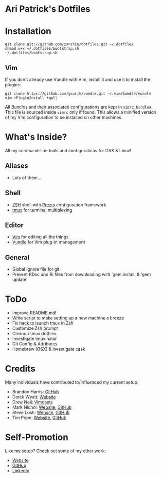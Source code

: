 Ari Patrick's Dotfiles
===============================

# Installation

    git clone git://github.com/zanshin/dotfiles.git ~/.dotfiles
    chmod u+x ~/.dotfiles/bootstrap.sh
	~/.dotfiles/bootstrap.sh

## Vim
If you don't already use Vundle with Vim, install it and use it to install the plugins:

    git clone https://github.com/gmarik/vundle.git ~/.vim/bundle/vundle
    vim +PluginInstall +qall

All Bundles and their associated configurations are kept in `vimrc.bundles`. This file is sourced inside `vimrc` only if found. This allows a minified version of my Vim configuration to be installed on other machines.

# What's Inside?
All my command-line tools and configurations for OSX & Linux!

## Aliases
* Lots of them...

## Shell
* [ZSH](http://www.zsh.org/) shell with [Prezto](https://github.com/sorin-ionescu/prezto) configuration framework
* [tmux](https://tmux.github.io/) for terminal multiplexing

## Editor
* [Vim](http://www.vim.org/) for editing all the things
* [Vundle](https://github.com/VundleVim/Vundle.vim) for Vim plug-in management

## General
* Global ignore file for git
* Prevent RDoc and RI files from downloading with 'gem install' & 'gem update'


# ToDo
* Improve README.md!
* Write script to make setting up a new machine a breeze
* Fix hack to launch tmux in Zsh
* Customize Zsh prompt
* Cleanup tmux dotfiles
* Investigate tmuxinator
* Git Config & Attributes
* Homebrew (OSX) & investigate cask

# Credits

Many individuals have contributed to/influenced my current setup:

* Brandon Harris: [GitHub](https://github.com/irrigger)
* Derek Wyatt: [Website](http://derekwyatt.org)
* Drew Neil: [Vimcasts](http://vimcasts.org)
* Mark Nichol: [Website](http://zanshin.net/), [GitHub](https://github.com/zanshin)
* Steve Losh: [Website](http://stevelosh.com), [GitHub](https://github.com/sjl)
* Tim Pope: [Website](http://tbaggery.com/), [GitHub](https://github.com/tpope)

# Self-Promotion
Like my setup? Check out some of my other work:

* [Website](http://aripatrick.com)
* [GitHub](https://github.com/aripatrick/)
* [LinkedIn](http://linkedin.com/in/aripatrick)
